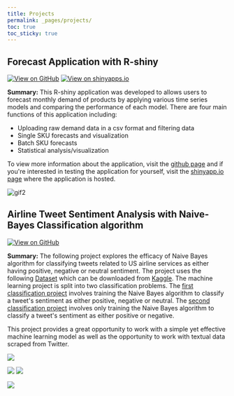 ```yaml
---
title: Projects
permalink: _pages/projects/
toc: true
toc_sticky: true
---
```


## **Forecast Application with R-shiny**
[![View on GitHub](https://img.shields.io/badge/GitHub-View_on_GitHub-blue?logo=GitHub)](https://github.com/mlombera94/forecast_R-shiny) [![View on shinyapps.io](https://img.shields.io/badge/shinyapps.io-View_on_shinyapps.io-276DC3?logo=R)](https://mlombera.shinyapps.io/forecast_r-shiny/)

 **Summary:**
This R-shiny application was developed to allows users to forecast monthly demand of products by applying various time series models and comparing the performance of each model. There are four main functions of this application including:
- Uploading raw demand data in a csv format and filtering data
- Single SKU forecasts and visualization
- Batch SKU forecasts
- Statistical analysis/visualization

To view more information about the application, visit the [github page](https://github.com/mlombera94/forecast_R-shiny) and if you're interested in testing the application for yourself, visit the [shinyapp.io page](https://mlombera.shinyapps.io/forecast_r-shiny/) where the application is hosted. 

![gif2](https://user-images.githubusercontent.com/20471627/66339136-5872de80-e8f7-11e9-9f05-650156aff007.gif)

## **Airline Tweet Sentiment Analysis with Naive-Bayes Classification algorithm**
[![View on GitHub](https://img.shields.io/badge/GitHub-View_on_GitHub-blue?logo=GitHub)](https://github.com/mlombera94/airline_sentiment)

**Summary:**
The following project explores the efficacy of Naive Bayes algorithm for classifying tweets related to US airline services as either having positive, negative or neutral sentiment. The project uses the following <a href="https://raw.githubusercontent.com/mlombera94/airline_sentiment/master/Tweets.csv" target="_blank">Dataset</a> which can be downloaded from <a href="https://www.kaggle.com/crowdflower/twitter-airline-sentiment" target="_blank">Kaggle</a>. The machine learning project is split into two classification problems. The <a href="https://github.com/mlombera94/airline_sentiment/blob/master/NB_Classification__Pos%2C_Neg%2C_Nue_.md" target="_blank">first classification project</a> involves training the Naive Bayes algorithm to classify a tweet's sentiment as either positive, negative or neutral. The <a href="https://github.com/mlombera94/airline_sentiment/blob/master/NB_Classification_Binary__Pos%2C_Neg_.md" target="_blank">second classification project</a> involves only training the Naive Bayes algorithm to classify a tweet's sentiment as either positive or negative.
 
This project provides a great opportunity to work with a simple yet effective machine learning model as well as the opportunity to work with textual data scraped from Twitter. 

![](mlombera94.github.io/images/project/naive_bayes/unnamed-chunk-5-4.png)

![](mlombera94.github.io/images/project/naive_bayes//unnamed-chunk-12-2.png) ![](mlombera94.github.io/images/project/naive_bayes//unnamed-chunk-12-1.png)

![](mlombera94.github.io/images/project/naive_bayes//unnamed-chunk-18-1.png)
